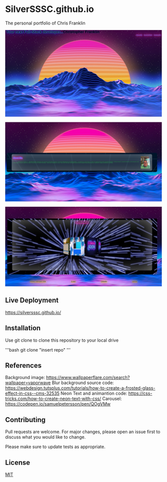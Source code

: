 # SilverSSSC.github.io
The personal portfolio of Chris Franklin

![Preview of the project](./portfolio.png)

![Preview of the project](./Portfolio2.png)

![Preview of the project](./Portfolio3.png)


## Live Deployment

https://silversssc.github.io/

## Installation

Use git clone to clone this repository to your local drive

'''bash
git clone "insert repo"
'''

## References
Background image: https://www.wallpaperflare.com/search?wallpaper=vaporwave
Blur background source code: https://webdesign.tutsplus.com/tutorials/how-to-create-a-frosted-glass-effect-in-css--cms-32535
Neon Text and animantion code: https://css-tricks.com/how-to-create-neon-text-with-css/
Carousel: https://codepen.io/samuelpetersson/pen/QOgVMw

## Contributing
Pull requests are welcome. For major changes, please open an issue first to discuss what you would like to change.

Please make sure to update tests as appropriate.

## License
[MIT](https://choosealicense.com/licenses/mit/)

